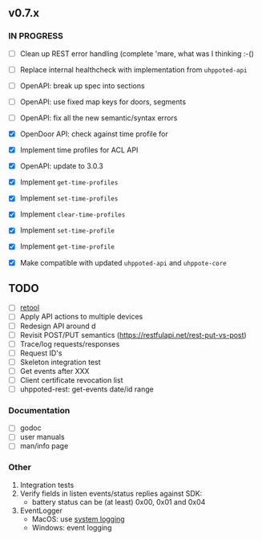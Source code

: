 ## v0.7.x

### IN PROGRESS

- [ ] Clean up REST error handling (complete 'mare, what was I thinking :-()
- [ ] Replace internal healthcheck with implementation from `uhppoted-api`
- [ ] OpenAPI: break up spec into sections
- [ ] OpenAPI: use fixed map keys for doors, segments
- [ ] OpenAPI: fix all the new semantic/syntax errors

- [x] OpenDoor API: check against time profile for 
- [x] Implement time profiles for ACL API
- [x] OpenAPI: update to 3.0.3
- [x] Implement `get-time-profiles`
- [x] Implement `set-time-profiles`
- [x] Implement `clear-time-profiles`
- [x] Implement `set-time-profile`
- [x] Implement `get-time-profile`
- [x] Make compatible with updated `uhppoted-api` and `uhppote-core`

## TODO

- [ ] [retool](https://retool.com)
- [ ] Apply API actions to multiple devices
- [ ] Redesign API around d
- [ ] Revisit POST/PUT semantics (https://restfulapi.net/rest-put-vs-post)
- [ ] Trace/log requests/responses
- [ ] Request ID's
- [ ] Skeleton integration test
- [ ] Get events after XXX
- [ ] Client certificate revocation list
- [ ] uhppoted-rest: get-events date/id range

### Documentation

- [ ] godoc
- [ ] user manuals
- [ ] man/info page

### Other

1.  Integration tests
2.  Verify fields in listen events/status replies against SDK:
    - battery status can be (at least) 0x00, 0x01 and 0x04
3.  EventLogger 
    - MacOS: use [system logging](https://developer.apple.com/documentation/os/logging)
    - Windows: event logging
